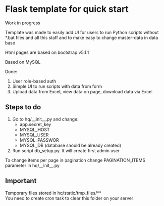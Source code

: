 # Flask template for quick start

Work in progress

Template was made to easily add UI for users to run Python scripts without *.bat files and all this staff  and to make easy to change master-data in data base

Html pages are based on bootstrap v5.1.1

Based on MySQL

Done:
1. User role-based auth
2. Simple UI to run scripts with data from form
3. Upload data from Excel, view data on page, download data via Excel


## Steps to do
<ol>
    <li>Go to hq/__init__.py and change:
        <ul>
            <li>app.secret_key</li>
            <li>MYSQL_HOST</li>
            <li>MYSQL_USER</li>
            <li>MYSQL_PASSWOR</li>
            <li>MYSQL_DB (database should be already created)</li>
        </ul>
    </li>
    <li>
        Run script db_setup.py. It will create first admin user
    </li>
</ol>
To change items per page in pagination change PAGINATION_ITEMS parameter in hq/__init__.py

## Important
Temporary files stored in hq/static/tmp_files/**<br>
You need to create cron task to clear this folder on your server
